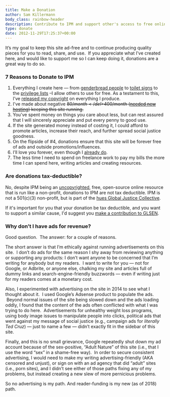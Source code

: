 ```yaml
---
title: Make a Donation
author: Sam Killermann
body_class: rainbow-header
description: Contribute to IPM and support other's access to free online resources for gender, sexuality, & social justice education.
type: donate
date: 2012-11-29T17:25:37+00:00
---
```

It&#8217;s my goal to keep this site ad-free and to continue producing quality pieces for you to read, share, and use.  If you appreciate what I&#8217;ve created here, and would like to support me so I can keep doing it, donations are a great way to do so.

### 7 Reasons to Donate to IPM

1. Everything I create here &#8212; from [genderbread people][1] to [toilet signs](/2014/04/gender-neutral-bathroom-sign/) to the [privilege lists][2] &#8211;I allow others to use for free. As a testament to this, I&#8217;ve [released my copyright][3] on everything I produce.
2. I've made about negative <del>$80/month</del> $400/month ([needed new hosting][4]) keeping this site running.
3. You&#8217;ve spent money on things you care about less, but can rest assured that I will sincerely appreciate and put every penny to good use.
4. If the site generated money instead of costing it, I could afford to promote articles, increase their reach, and further spread social justice goodness.
5. On the flipside of #4, donations ensure that this site will be forever free of ads and outside promotions/influences.
6. I&#8217;ll love you forever, even though I [already do][5].
7. The less time I need to spend on freelance work to pay my bills the more time I can spend here, writing articles and creating resources.

### Are donations tax-deductible?

No, despite IPM being an [uncopyrighted](/uncopyright/), free, open-source online resource that is run like a non-profit, donations to IPM are not tax deductible. IPM is not a 501\(c)\(3) non-profit, but is part of the [hues Global Justice Collective](https://hues.xyz).

If it's important for you that your donation be tax deductible, and you want to support a similar cause, I'd suggest you [make a contribution to GLSEN](https://act.glsen.org/onlineactions/x2U7iN4z0EejZIQ4F2a9Yw2).

### Why don&#8217;t I have ads for revenue?

Good question.  The answer: for a couple of reasons.

The short answer is that I&#8217;m ethically against running advertisements on this site.  I don&#8217;t do ads for the same reason I shy away from reviewing anything or supporting any products: I don&#8217;t want anyone to be concerned that I&#8217;m writing for anybody but my readers.  I want to write for you &#8212; not for Google, or Adbrite, or anyone else, chalking my site and articles full of dummy links and search-engine-friendly buzzwords &#8212; even if writing just for my readers comes at a monetary cost.

Also, I experimented with advertising on the site in 2014 to see what I thought about it.  I used Google&#8217;s Adsense product to populate the ads.  Beyond normal issues of the site being slowed down and the ads loading oddly, I found that the content of the ads often conflicted with what I was trying to do here.  Advertisements for unhealthy weight loss programs, using body image issues to manipulate people into clicks, political ads that went against my message of social justice (e.g., campaign ads for _literally Ted Cruz_) &#8212; just to name a few &#8212; didn&#8217;t exactly fit in the sidebar of this site.

Finally, and this is no small grievance, Google repeatedly shut down my ad account because of the sex-positive, &#8220;Adult Nature&#8221; of this site (i.e., that I use the word &#8220;sex&#8221; in a shame-free way).  In order to secure consistent advertising, I would need to make my writing advertising-friendly (AKA censored and unjust), or sign on with an ad agency that did &#8220;adult&#8221; sites (i.e., porn sites), and I didn&#8217;t see either of those paths fixing any of my problems, but instead creating a new slew of more pernicious problems.

So no advertising is my path. And reader-funding is my new (as of 2018) path.

 [1]: /2012/03/the-genderbread-person-v2-0/ "The Genderbread Person v2.0"
 [2]: /tags/privilege/
 [3]: /2013/11/uncopyright/ "Announcement: I’m Uncopyrighting Everything I’ve Published Here"
 [4]: https://www.patreon.com/posts/i-migrated-ipms-16260203
 [5]: /2012/05/5-reasons-im-a-social-justice-all/ "My Reasons for being an Ally (AKA Social Justice Advocate)"
